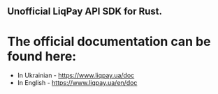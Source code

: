 ## Unofficial LiqPay API SDK for Rust.

# The official documentation can be found here:
- In Ukrainian - https://www.liqpay.ua/doc
- In English - https://www.liqpay.ua/en/doc